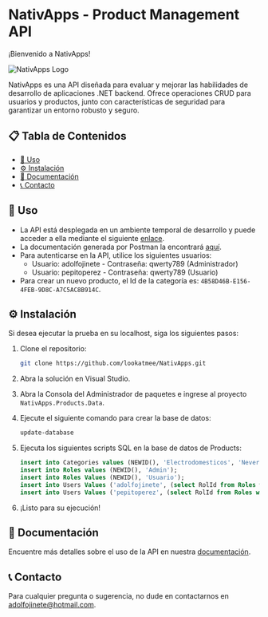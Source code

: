 # NativApps - Product Management API

¡Bienvenido a NativApps!

![NativApps Logo](https://i0.wp.com/tribe10x.com/wp-content/uploads/2022/12/logo-nativeApp.png?resize=1080%2C336&ssl=1)

NativApps es una API diseñada para evaluar y mejorar las habilidades de desarrollo de aplicaciones .NET backend. Ofrece operaciones CRUD para usuarios y productos, junto con características de seguridad para garantizar un entorno robusto y seguro.

## 📋 Tabla de Contenidos

- [🚀 Uso](#uso)
- [⚙️ Instalación](#instalación)
- [📝 Documentación](#documentación)
- [📞 Contacto](#contacto)

## 🚀 Uso

- La API está desplegada en un ambiente temporal de desarrollo y puede acceder a ella mediante el siguiente [enlace](http://nativapps.somee.com/swagger/index.html).
- La documentación generada por Postman la encontrará [aquí](https://documenter.getpostman.com/view/6754077/2sA3JRYe9u).
- Para autenticarse en la API, utilice los siguientes usuarios:
    - Usuario: adolfojinete - Contraseña: qwerty789 (Administrador)
    - Usuario: pepitoperez - Contraseña: qwerty789 (Usuario)
- Para crear un nuevo producto, el Id de la categoría es: `4B58D46B-E156-4FEB-9D8C-A7C5AC8B914C`.

## ⚙️ Instalación

Si desea ejecutar la prueba en su localhost, siga los siguientes pasos:

1. Clone el repositorio:

    ```bash
    git clone https://github.com/lookatmee/NativApps.git
    ```

2. Abra la solución en Visual Studio.

3. Abra la Consola del Administrador de paquetes e ingrese al proyecto `NativApps.Products.Data`.

4. Ejecute el siguiente comando para crear la base de datos:

    ```bash
    update-database
    ```

5. Ejecuta los siguientes scripts SQL en la base de datos de Products:

    ```sql
    insert into Categories values (NEWID(), 'Electrodomesticos', 'Nevera, Lavadoras');
    insert into Roles values (NEWID(), 'Admin');
    insert into Roles Values (NEWID(), 'Usuario');
    insert into Users Values ('adolfojinete', (select RolId from Roles where Name = 'Admin'), 'qwerty789');
    insert into Users Values ('pepitoperez', (select RolId from Roles where Name = 'Usuario'), 'qwerty789');
    ```

6. ¡Listo para su ejecución!

## 📝 Documentación

Encuentre más detalles sobre el uso de la API en nuestra [documentación](https://documenter.getpostman.com/view/6754077/2sA3JRYe9u).

## 📞 Contacto

Para cualquier pregunta o sugerencia, no dude en contactarnos en [adolfojinete@hotmail.com](mailto:adolfojinete@hotmail.com).

